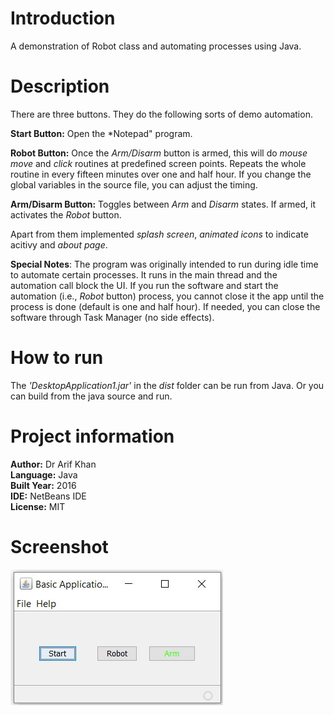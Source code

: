 # Introduction
A demonstration of Robot class and automating processes using Java.

# Description
There are three buttons. They do the following sorts of demo automation.

**Start Button:** Open the *Notepad" program.

**Robot Button:** Once the *Arm/Disarm* button is armed, this will do *mouse move* and *click* routines at predefined screen points. Repeats the whole routine in every fifteen minutes over one and half hour. If you change the global variables in the source file, you can adjust the timing.

**Arm/Disarm Button:** Toggles between *Arm* and *Disarm* states. If armed, it activates the *Robot* button.

Apart from them implemented *splash screen*, *animated icons* to indicate acitivy and *about page*.

**Special Notes**: The program was originally intended to run during idle time to automate certain processes. It runs in the main thread and the automation call block the UI. If you run the software and start the automation (i.e., *Robot* button) process, you cannot close it the app until the process is done (default is one and half hour). If needed, you can close the software through Task Manager (no side effects).

# How to run

The *'DesktopApplication1.jar'* in the *dist* folder can be run from Java. Or you can build from the java source and run.

# Project information
**Author:** Dr Arif Khan<br/>
**Language:** Java<br/>
**Built Year:** 2016<br/>
**IDE:** NetBeans IDE<br/>
**License:** MIT

# Screenshot

![Home Screen](screenshot/screenshot.JPG)
